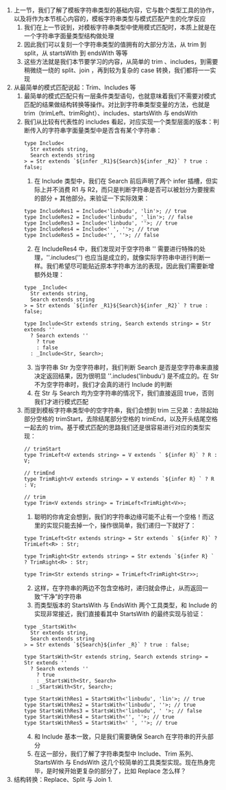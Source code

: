 1. 上一节，我们了解了模板字符串类型的基础内容，它与数个类型工具的协作，以及将作为本节核心内容的，模板字符串类型与模式匹配产生的化学反应
   1. 我们在上一节说到，对模板字符串类型中使用模式匹配时，本质上就是在一个字符串字面量类型结构做处理
   2. 因此我们可以复刻一个字符串类型的值拥有的大部分方法，从 trim 到 split，从 startsWith 到 endsWith 等等
   3. 这些方法就是我们本节要学习的内容，从简单的 trim 、includes，到需要稍微绕一绕的 split、join ，再到较为复杂的 case 转换，我们都将一一实现
2. 从最简单的模式匹配说起：Trim、Includes 等
   1. 最简单的模式匹配只有一层条件类型语句，也就意味着我们不需要对模式匹配的结果做结构转换等操作。对比到字符串类型变量的方法，也就是 trim（trimLeft、trimRight）、includes、startsWith 与 endsWith
   2. 我们从比较有代表性的 includes 看起，对应实现一个类型层面的版本：判断传入的字符串字面量类型中是否含有某个字符串：
      ```
      type Include<
        Str extends string,
        Search extends string
      > = Str extends `${infer _R1}${Search}${infer _R2}` ? true : false;
      ```
      1. 在 Include 类型中，我们在 Search 前后声明了两个 infer 插槽，但实际上并不消费 R1 与 R2，而只是判断字符串是否可以被划分为要搜索的部分 + 其他部分。来验证一下实际效果：
        ```
        type IncludeRes1 = Include<'linbudu', 'lin'>; // true
        type IncludeRes2 = Include<'linbudu', '_lin'>; // false
        type IncludeRes3 = Include<'linbudu', ''>; // true
        type IncludeRes4 = Include<' ', ''>; // true
        type IncludeRes5 = Include<'', ''>; // false
        ```
      2. 在 IncludeRes4 中，我们发现对于空字符串 '' 需要进行特殊的处理，''.includes('') 也应当是成立的，就像实际字符串中进行判断一样。我们希望尽可能贴近原本字符串方法的表现，因此我们需要新增额外处理：
        ```
        type _Include<
          Str extends string,
          Search extends string
        > = Str extends `${infer _R1}${Search}${infer _R2}` ? true : false;

        type Include<Str extends string, Search extends string> = Str extends ''
          ? Search extends ''
            ? true
            : false
          : _Include<Str, Search>;
        ```
      3. 当字符串 Str 为空字符串时，我们判断 Search 是否是空字符串来直接决定返回结果，因为很明显 ''.includes('linbudu') 是不成立的。在 Str 不为空字符串时，我们才会真的进行 Include 的判断
      4. 在 Str 与 Search 均为空字符串的情况下，我们直接返回 true，否则我们才进行模式匹配
   3. 而提到模板字符串类型中的空字符串，我们会想到 trim 三兄弟：去除起始部分空格的 trimStart，去除结尾部分空格的 trimEnd，以及开头结尾空格一起去的 trim。基于模式匹配的思路我们还是很容易进行对应的类型实现：
      ```
      // trimStart
      type TrimLeft<V extends string> = V extends ` ${infer R}` ? R : V;

      // trimEnd
      type TrimRight<V extends string> = V extends `${infer R} ` ? R : V;

      // trim
      type Trim<V extends string> = TrimLeft<TrimRight<V>>;
      ```
      1. 聪明的你肯定会想到，我们的字符串边缘可能不止有一个空格！而这里的实现只能去掉一个，操作很简单，我们递归一下就好了：
        ```
        type TrimLeft<Str extends string> = Str extends ` ${infer R}` ? TrimLeft<R> : Str;

        type TrimRight<Str extends string> = Str extends `${infer R} ` ? TrimRight<R> : Str;

        type Trim<Str extends string> = TrimLeft<TrimRight<Str>>;
        ```
      2. 这样，在字符串的两边不包含空格时，递归就会停止，从而返回一致“干净”的字符串
      3. 而类型版本的 StartsWith 与 EndsWith 两个工具类型，和 Include 的实现非常接近，我们直接看其中 StartsWith 的最终实现与验证：
        ```
        type _StartsWith<
          Str extends string,
          Search extends string
        > = Str extends `${Search}${infer _R}` ? true : false;

        type StartsWith<Str extends string, Search extends string> = Str extends ''
          ? Search extends ''
            ? true
            : _StartsWith<Str, Search>
          : _StartsWith<Str, Search>;

        type StartsWithRes1 = StartsWith<'linbudu', 'lin'>; // true
        type StartsWithRes2 = StartsWith<'linbudu', ''>; // true
        type StartsWithRes3 = StartsWith<'linbudu', ' '>; // false
        type StartsWithRes4 = StartsWith<'', ''>; // true
        type StartsWithRes5 = StartsWith<' ', ''>; // true
        ```
      4. 和 Include 基本一致，只是我们需要确保 Search 在字符串的开头部分
      5. 在这一部分，我们了解了字符串类型中 Include、Trim 系列、StartsWith 与 EndsWith 这几个较简单的工具类型实现。现在热身完毕，是时候开始更复杂的部分了，比如 Replace 怎么样？
3. 结构转换：Replace、Split 与 Join
   1. 